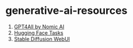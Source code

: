 # generative-ai-resources

1. [GPT4All by Nomic AI](https://github.com/nomic-ai/gpt4all)
2. [Hugging Face Tasks](https://huggingface.co/tasks)
3. [Stable Diffusion WebUI](https://github.com/AUTOMATIC1111/stable-diffusion-webui)

